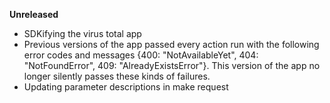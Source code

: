 **Unreleased**
* SDKifying the virus total app
* Previous versions of the app passed every action run with the following error codes and messages {400: "NotAvailableYet", 404: "NotFoundError", 409: "AlreadyExistsError"}. This version of the app no longer silently passes these kinds of failures.
* Updating parameter descriptions in make request